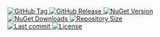 <a href="https://github.com/TJC-Tools/TJC.Collection.MVVM/tags">
  <img alt="GitHub Tag" src="https://img.shields.io/github/v/tag/TJC-Tools/TJC.Collection.MVVM?style=for-the-badge&logo=tag&logoColor=white&labelColor=24292f&color=blue" />
</a>

<a href="https://github.com/TJC-Tools/TJC.Collection.MVVM/releases/latest">
  <img alt="GitHub Release" src="https://img.shields.io/github/v/release/TJC-Tools/TJC.Collection.MVVM?style=for-the-badge&logo=starship&logoColor=D9E0EE&labelColor=302D41&&color=green&include_prerelease&sort=semver" />
</a>

<a href="https://www.nuget.org/packages/TJC.Collection.MVVM">
  <img alt="NuGet Version" src="https://img.shields.io/nuget/v/TJC.Collection.MVVM?style=for-the-badge&logo=nuget&logoColor=white&labelColor=004880&color=blue" />
</a>

<br/>

<a href="https://www.nuget.org/packages/TJC.Collection.MVVM">
  <img alt="NuGet Downloads" src="https://img.shields.io/nuget/dt/TJC.Collection.MVVM?style=for-the-badge&logo=nuget&logoColor=white&labelColor=004880&color=yellow" />
</a>

<a href="https://github.com/TJC-Tools/TJC.Collection.MVVM">
  <img alt="Repository Size" src="https://img.shields.io/github/repo-size/TJC-Tools/TJC.Collection.MVVM?style=for-the-badge&logo=files&logoColor=white&labelColor=24292f&color=orange" />
</a>

<br/>

<a href="https://www.nuget.org/packages/TJC.Collection.MVVM">
  <img alt="Last commit" src="https://img.shields.io/github/last-commit/TJC-Tools/TJC.Collection.MVVM?style=for-the-badge&logo=git&logoColor=D9E0EE&labelColor=302D41&color=mediumpurple"/>
</a>

<a href="LICENSE">
  <img alt="License" src="https://img.shields.io/github/license/TJC-Tools/TJC.Collection.MVVM.svg?style=for-the-badge&logo=balance-scale&logoColor=white&labelColor=333333&color=blueviolet" />
</a>
